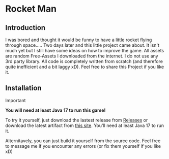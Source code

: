 
# Rocket Man

## Introduction
I was bored and thought it would be funny to have a little rocket flying through space..... Two days later and this little project came about. It isn't much yet but I still have some ideas on how to improve the game. All assets are random Free-Assets I downloaded from the internet. I do not use any 3rd party library. All code is completely written from scratch (and therefore quite inefficient and a bit laggy xD). Feel free to share this Project if you like it.

## Installation
> [!IMPORTANT]
> **You will need at least Java 17 to run this game!**

To try it yourself, just download the lastest release from [Releases](https://github.com/Prinz-Autistimus/rocketman/releases) or download the latest artifact from [this site](https://github.com/Prinz-Autistimus/rocketman/tree/master/out/artifacts/Rocket_Man_jar). You'll need at least Java 17 to run it.

Alternitavely, you can just build it yourself from the source code. Feel free to message me if you encounter any errors (or fix them yourself if you like xD)
